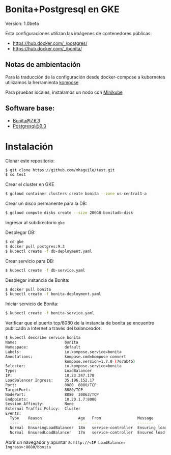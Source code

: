 # Bonita+Postgresql en GKE

Version: 1.0beta


Esta configuraciones utilizan las imágenes de contenedores públicas:
* https://hub.docker.com/_/postgres/
* https://hub.docker.com/_/bonita/

## Notas de ambientación

Para la traducción de la configuración desde docker-compose a kubernetes utilizamos la herramienta [kompose](https://github.com/kubernetes/kompose)

Para pruebas locales, instalamos un nodo con [Minikube](https://kubernetes.io/docs/getting-started-guides/minikube/) 

## Software base:
* Bonita@7.6.3
* Postgresql@9.3

# Instalación

Clonar este repositorio:

```bash
$ git clone https://github.com/mhaguile/test.git
$ cd test
```

Crear el cluster en GKE

```bash
$ gcloud container clusters create bonita --zone us-central1-a
```

Crear un disco permanente para la DB:

```bash
$ gcloud compute disks create --size 200GB bonitadb-disk
```

Ingresar al subdirectorio `gke`

Desplegar DB:

```bash
$ cd gke
$ docker pull postgres:9.3
$ kubectl create -f db-deployment.yaml
```

Crear servicio para DB:
```bash
$ kubectl create -f db-service.yaml
```

Desplegar instancia de Bonita:
```bash
$ docker pull bonita
$ kubectl create -f bonita-deployment.yaml
```

Iniciar servicio de Bonita:
```bash
$ kubectl create -f bonita-service.yaml
```

Verificar que el puerto tcp/8080 de la instancia de bonita se encuentre publicado a Internet a través del balanceador:
```bash
$ kubectl describe service bonita                                                                                                  
Name:                     bonita
Namespace:                default
Labels:                   io.kompose.service=bonita
Annotations:              kompose.cmd=kompose convert
                          kompose.version=1.7.0 (767ab4b)
Selector:                 io.kompose.service=bonita
Type:                     LoadBalancer
IP:                       10.23.247.178
LoadBalancer Ingress:     35.196.152.17
Port:                     8080  8080/TCP
TargetPort:               8080/TCP
NodePort:                 8080  30863/TCP
Endpoints:                10.20.1.7:8080
Session Affinity:         None
External Traffic Policy:  Cluster
Events:
  Type    Reason                Age   From                Message
  ----    ------                ----  ----                -------
  Normal  EnsuringLoadBalancer  18m   service-controller  Ensuring load balancer
  Normal  EnsuredLoadBalancer   17m   service-controller  Ensured load balancer
```


Abrir un navegador y apuntar a: `http://<IP LoadBalancer Ingress>:8080/bonita`


